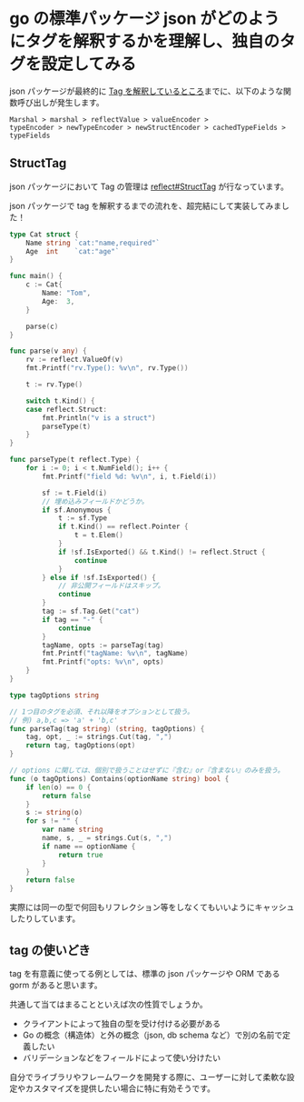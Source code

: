 # go の標準パッケージ json がどのようにタグを解釈するかを理解し、独自のタグを設定してみる

json パッケージが最終的に [Tag を解釈しているところ](https://go.dev/src/encoding/json/encode.go#1116:~:text=tag%20%3A%3D%20sf.Tag.Get%28%22json)までに、以下のような関数呼び出しが発生します。

```
Marshal > marshal > reflectValue > valueEncoder >
typeEncoder > newTypeEncoder > newStructEncoder > cachedTypeFields > typeFields
```

## StructTag

json パッケージにおいて Tag の管理は [reflect#StructTag](https://pkg.go.dev/reflect#StructTag) が行なっています。

json パッケージで tag を解釈するまでの流れを、超完結にして実装してみました！

``` go
type Cat struct {
	Name string `cat:"name,required"`
	Age  int    `cat:"age"`
}

func main() {
	c := Cat{
		Name: "Tom",
		Age:  3,
	}

	parse(c)
}

func parse(v any) {
	rv := reflect.ValueOf(v)
	fmt.Printf("rv.Type(): %v\n", rv.Type())

	t := rv.Type()

	switch t.Kind() {
	case reflect.Struct:
		fmt.Println("v is a struct")
		parseType(t)
	}
}

func parseType(t reflect.Type) {
	for i := 0; i < t.NumField(); i++ {
		fmt.Printf("field %d: %v\n", i, t.Field(i))

		sf := t.Field(i)
		// 埋め込みフィールドかどうか。
		if sf.Anonymous {
			t := sf.Type
			if t.Kind() == reflect.Pointer {
				t = t.Elem()
			}
			if !sf.IsExported() && t.Kind() != reflect.Struct {
				continue
			}
		} else if !sf.IsExported() {
			// 非公開フィールドはスキップ。
			continue
		}
		tag := sf.Tag.Get("cat")
		if tag == "-" {
			continue
		}
		tagName, opts := parseTag(tag)
		fmt.Printf("tagName: %v\n", tagName)
		fmt.Printf("opts: %v\n", opts)
	}
}

type tagOptions string

// 1つ目のタグを必須、それ以降をオプションとして扱う。
// 例) a,b,c => 'a' + 'b,c'
func parseTag(tag string) (string, tagOptions) {
	tag, opt, _ := strings.Cut(tag, ",")
	return tag, tagOptions(opt)
}

// options に関しては、個別で扱うことはせずに『含む』or『含まない』のみを扱う。
func (o tagOptions) Contains(optionName string) bool {
	if len(o) == 0 {
		return false
	}
	s := string(o)
	for s != "" {
		var name string
		name, s, _ = strings.Cut(s, ",")
		if name == optionName {
			return true
		}
	}
	return false
}
```

実際には同一の型で何回もリフレクション等をしなくてもいいようにキャッシュしたりしています。

## tag の使いどき

tag を有意義に使ってる例としては、標準の json パッケージや ORM である gorm があると思います。

共通して当てはまることといえば次の性質でしょうか。

- クライアントによって独自の型を受け付ける必要がある
- Go の概念（構造体）と外の概念（json, db schema など）で別の名前で定義したい
- バリデーションなどをフィールドによって使い分けたい

自分でライブラリやフレームワークを開発する際に、ユーザーに対して柔軟な設定やカスタマイズを提供したい場合に特に有効そうです。
